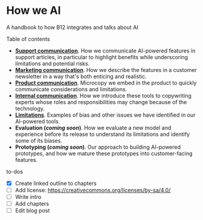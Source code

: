 # How we AI
A handbook to how B12 integrates and talks about AI

Table of contents
  - **[Support communication](support.md)**. How we communicate AI-powered features in support articles, in particular to highlight benefits while underscoring limitations and potential risks.
  - **[Marketing communication](marketing.md)**. How we describe the features in a customer newsletter in a way that's both enticing and realistic.
  - **[Product communication](product.md)**. Microcopy we embed in the product to quickly communicate considerations and limitations.
  - **[Internal communication](internal.md)**. How we introduce these tools to copywriting experts whose roles and responsibilities may change because of the technology.
  - **[Limitations](limitations.md)**. Examples of bias and other issues we have identified in our AI-powered tools.
  - **Evaluation (*coming soon*)**. How we evaluate a new model and experience before its release to understand its limitations and identify some of its biases.
  - **Prototyping (*coming soon*)**. Our approach to building AI-powered prototypes, and how we mature these prototypes into customer-facing features.

to-dos
- [x] Create linked outline to chapters
- [ ] Add license: https://creativecommons.org/licenses/by-sa/4.0/
- [ ] Write intro
- [ ] Add chapters
- [ ] Edit blog post
